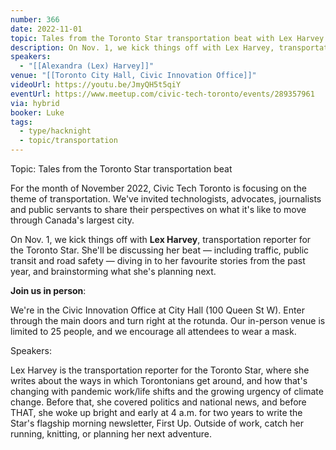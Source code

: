 ```yaml
---
number: 366
date: 2022-11-01
topic: Tales from the Toronto Star transportation beat with Lex Harvey
description: On Nov. 1, we kick things off with Lex Harvey, transportation reporter for the Toronto Star. She'll be discussing her beat — including traffic, public transit and road safety — diving in to her favourite stories from the past year, and brainstorming what she's planning next.
speakers:
  - "[[Alexandra (Lex) Harvey]]"
venue: "[[Toronto City Hall, Civic Innovation Office]]"
videoUrl: https://youtu.be/JmyQH5t5qiY
eventUrl: https://www.meetup.com/civic-tech-toronto/events/289357961
via: hybrid
booker: Luke
tags:
  - type/hacknight
  - topic/transportation
---
```

Topic: Tales from the Toronto Star transportation beat

For the month of November 2022, Civic Tech Toronto is focusing on the theme of transportation. We've invited technologists, advocates, journalists and public servants to share their perspectives on what it's like to move through Canada's largest city.

On Nov. 1, we kick things off with **Lex Harvey**, transportation reporter for the Toronto Star. She'll be discussing her beat — including traffic, public transit and road safety — diving in to her favourite stories from the past year, and brainstorming what she's planning next.

**Join us in person**:

We're in the Civic Innovation Office at City Hall (100 Queen St W). Enter through the main doors and turn right at the rotunda. Our in-person venue is limited to 25 people, and we encourage all attendees to wear a mask.

Speakers:

Lex Harvey is the transportation reporter for the Toronto Star, where she writes about the ways in which Torontonians get around, and how that's changing with pandemic work/life shifts and the growing urgency of climate change. Before that, she covered politics and national news, and before THAT, she woke up bright and early at 4 a.m. for two years to write the Star's flagship morning newsletter, First Up. Outside of work, catch her running, knitting, or planning her next adventure.
